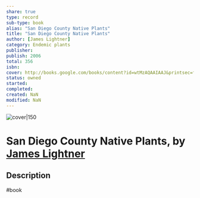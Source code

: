 ```yaml
---
share: true
type: record
sub-type: book
alias: "San Diego County Native Plants"
title: "San Diego County Native Plants"
author: [James Lightner]
category: Endemic plants
publisher: 
publish: 2006
total: 356
isbn:  
cover: http://books.google.com/books/content?id=wtMzAQAAIAAJ&printsec=frontcover&img=1&zoom=1&source=gbs_api
status: owned
started:
completed:
created: NaN 
modified: NaN
---
```


![cover|150](http://books.google.com/books/content?id=wtMzAQAAIAAJ&printsec=frontcover&img=1&zoom=1&source=gbs_api)

# San Diego County Native Plants, by [James Lightner](James%20Lightner.md)

## Description


 #book